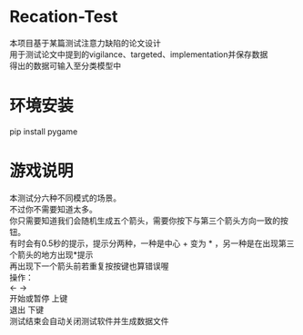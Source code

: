 # Recation-Test
本项目基于某篇测试注意力缺陷的论文设计  
用于测试论文中提到的vigilance、targeted、implementation并保存数据  
得出的数据可输入至分类模型中  
# 环境安装  
pip install pygame

# 游戏说明
本测试分六种不同模式的场景。  
不过你不需要知道太多。  
你只需要知道我们会随机生成五个箭头，需要你按下与第三个箭头方向一致的按钮。  
有时会有0.5秒的提示，提示分两种，一种是中心 + 变为 * ，另一种是在出现第三个箭头的地方出现*提示  
再出现下一个箭头前若重复按按键也算错误喔  
操作：  
 <-          ->  
开始或暂停 上键  
退出 下键  
测试结束会自动关闭测试软件并生成数据文件  


